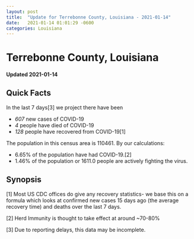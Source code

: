 ```yaml
---
layout: post
title:  "Update for Terrebonne County, Louisiana - 2021-01-14"
date:   2021-01-14 01:01:29 -0600
categories: Louisiana
---
```


# Terrebonne County, Louisiana
#### Updated 2021-01-14

## Quick Facts

In the last 7 days[3] we project there have been
- *607* new cases of COVID-19
- *4* people have died of COVID-19
- *128* people have recovered from COVID-19[1]

The population in this census area is 110461. By our calculations:
- 6.65% of the population have had COVID-19.[2]
- 1.46% of the population or 1611.0 people are actively fighting the virus.

## Synopsis




[1] Most US CDC offices do give any recovery statistics- we base this on a formula which looks at confirmed new cases
15 days ago (the average recovery time) and deaths over the last 7 days.

[2] Herd Immunity is thought to take effect at around ~70-80%

[3] Due to reporting delays, this data may be incomplete.
 
    